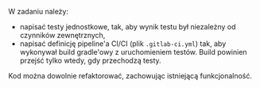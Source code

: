 W zadaniu należy:
* napisać testy jednostkowe, tak, aby wynik testu był niezależny od czynników zewnętrznych,
* napisać definicję pipeline'a CI/CI (plik `.gitlab-ci.yml`) tak, aby wykonywał build gradle'owy z uruchomieniem testów. Build powinien przejść tylko wtedy, gdy przechodzą testy.

Kod można dowolnie refaktorować, zachowując istniejącą funkcjonalność.